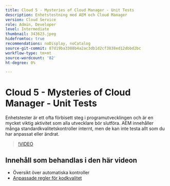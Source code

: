 ```yaml
---
title: Cloud 5 - Mysteries of Cloud Manager - Unit Tests
description: Enhetstestning med AEM och Cloud Manager
version: Cloud Service
role: Admin, Developer
level: Intermediate
thumbnail: 343623.jpeg
hidefromtoc: true
recommendations: noDisplay, noCatalog
source-git-commit: 87d19ba3388b4a2ac3db1d2cf3838ed12dbbd2bc
workflow-type: tm+mt
source-wordcount: '82'
ht-degree: 0%

---
```


# Cloud 5 - Mysteries of Cloud Manager - Unit Tests

Enhetstester är ett ofta förbisett steg i programutvecklingen och är en mycket viktig aktivitet som alla utvecklare bör slutföra. AEM innehåller många standardkvalitetskontroller internt, men de kan inte testa allt som du har anpassat eller ändrat.

>[!VIDEO](https://video.tv.adobe.com/v/343623)

## Innehåll som behandlas i den här videon

+ Översikt över automatiska kontroller
+ [Anpassade regler för kodkvalitet](https://experienceleague.adobe.com/docs/experience-manager-cloud-service/content/implementing/using-cloud-manager/test-results/custom-code-quality-rules.html)
